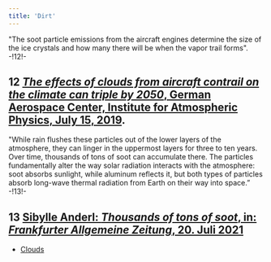 ```yaml
---
title: 'Dirt'
---
```


"The soot particle emissions from the aircraft engines determine the size of the ice crystals and how many there will be when the vapor trail forms". -!12!-
## **12** [_The effects of clouds from aircraft contrail on the climate can triple by 2050_, German Aerospace Center, Institute for Atmospheric Physics, July 15, 2019](https://www.dlr.de/content/de/artikel/news/2019/02/20190627klima-auswirkung-von-wolken-aus-flugzeugkondensstreifen.html).
"While rain flushes these particles out of the lower layers of the atmosphere, they can linger in the uppermost layers for three to ten years. Over time, thousands of tons of soot can accumulate there. The particles fundamentally alter the way solar radiation interacts with the atmosphere: soot absorbs sunlight, while aluminum reflects it, but both types of particles absorb long-wave thermal radiation from Earth on their way into space.” -!13!-
## **13** [Sibylle Anderl: _Thousands of tons of soot_, in: _Frankfurter Allgemeine Zeitung_, 20. Juli 2021](https://zeitung.faz.net/faz/deutschland-und-die-welt/2021-07-20/tausende-tonnen-von-russ/638225.html)

* [Clouds](Clouds_en)
